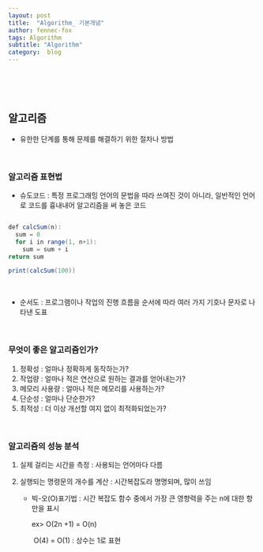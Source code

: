 ```yaml
---
layout: post
title:  "Algorithm_ 기본개념"
author: fennec-fox
tags: Algorithm
subtitle: "Algorithm"
category:  blog
---
```


<br>

<br>

<br>

## 알고리즘 

- 유한한 단계를 통해 문제를 해결하기 위한 절차나 방법

<br>

### 알고리즘 표현법

- 슈도코드 : 특정 프로그래밍 언어의 문법을 따라 쓰여진 것이 아니라, 일반적인 언어로 코드를 흉내내어 알고리즘을 써 놓은 코드

```java

def calcSum(n):
  sum = 0
  for i in range(1, n+1):
    sum = sum + i
return sum

print(calcSum(100))

```



<br>

- 순서도 : 프로그램이나 작업의 진행 흐름을 순서에 따라 여러 가지 기호나 문자로 나타낸 도표

<br>

### 무엇이 좋은 알고리즘인가?

1. 정확성 : 얼마나 정확하게 동작하는가?
2. 작업량 : 얼마나 적은 연산으로 원하는 결과를 얻어내는가?
3. 메모리 사용량 : 얼마나 적은 메모리를 사용하는가?
4. 단순성 : 얼마나 단순한가?
5. 최적성 : 더 이상 개선할 여지 없이 최적화되었는가?

<br>

### 알고리즘의 성능 분석

1. 실제 걸리는 시간을 측정 : 사용되는 언어마다 다름

2. 실행되는 명령문의 개수를 계산 : 시간복잡도라 명명되며, 많이 쓰임

   - 빅-오(O)표기법 : 시간 복잡도 함수 중에서 가장 큰 영향력을 주는 n에 대한 항만을 표시

     ex> O(2n +1) = O(n)

     ​	   O(4) = O(1) : 상수는 1로 표현

<br>